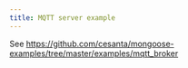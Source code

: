 ```yaml
---
title: MQTT server example
---
```


See https://github.com/cesanta/mongoose-examples/tree/master/examples/mqtt_broker
